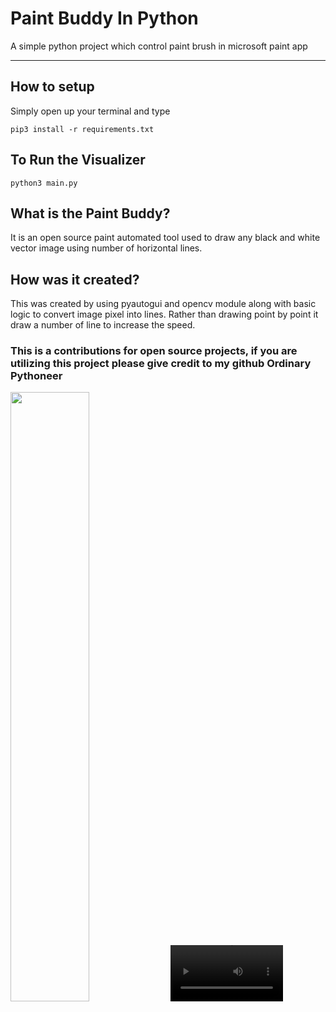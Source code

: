 # Paint Buddy In Python

A simple python project which control paint brush in microsoft paint app

---

## How to setup

Simply open up your terminal and type

```
pip3 install -r requirements.txt
```

## To Run the Visualizer

```
python3 main.py
```

## What is the Paint Buddy?

It is an open source paint automated tool used to draw any black and white vector image using number of horizontal lines.

## How was it created?

This was created by using pyautogui and opencv module along with basic logic to convert image pixel into lines. Rather
than drawing point by point it draw a number of line to increase the speed.

### This is a contributions for open source projects, if you are utilizing this project please give credit to my github Ordinary Pythoneer

[<img src="https://img.youtube.com/vi/FQzssGFmm8k/maxresdefault.jpg" width="50%">](https://youtu.be/FQzssGFmm8k)
<video src='https://www.youtube.com/watch?v=FQzssGFmm8k' width=180/>
